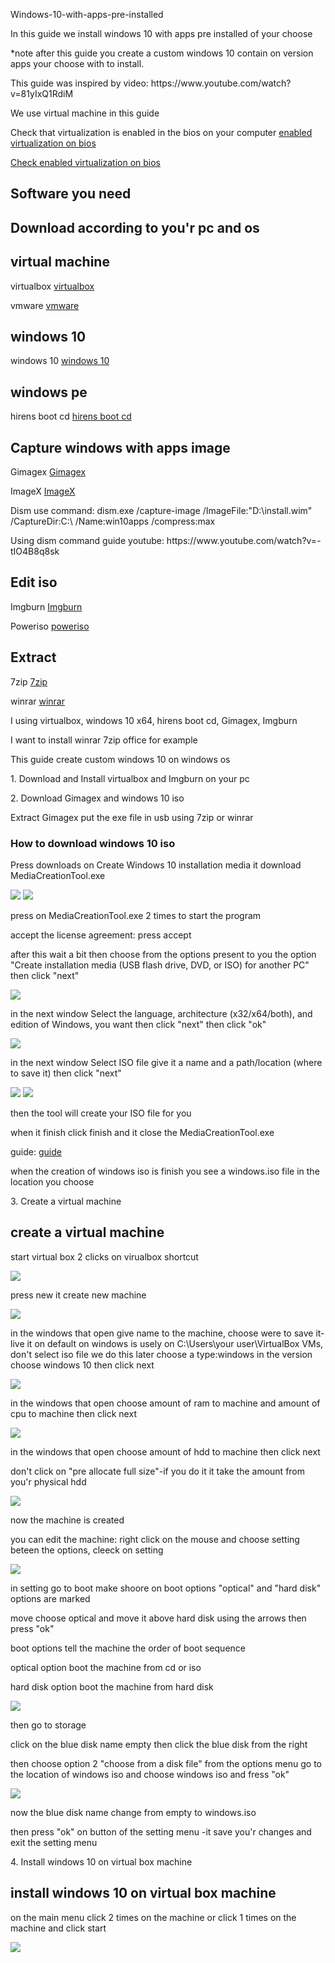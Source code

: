 Windows-10-with-apps-pre-installed
<!DOCTYPE html>
<html lang="en">
<head>
    <meta charset="UTF-8">
    <meta name="viewport" content="width=device-width, initial-scale=1.0">
    <!-- <title>Document</title> -->
</head>
<body>
<p>In this guide we install windows 10 with apps pre installed of your choose</p>
<p>*note after this guide you create a custom windows 10 contain on version apps your choose with to install.</p>
<p>This guide was inspired by video: https://www.youtube.com/watch?v=81yIxQ1RdiM</p>
<p>We use virtual machine in this guide</p>
<p>Check that virtualization is enabled in the bios on your computer <a href="https://www.isumsoft.com/computer-tweaks/enable-virtualization-technology-vt-x-in-bios-or-uefi.html">enabled virtualization on bios</a></p>
<a href="https://www.technewstoday.com/how-to-enable-virtualization-in-bios/">Check enabled virtualization on bios</a>
<h2>Software you need</h2>
<h2>Download according to you'r pc and os</h2>
<h2>virtual machine</h2>
<p>virtualbox <a href="https://www.oracle.com/virtualization/technologies/vm/downloads/virtualbox-downloads.html">virtualbox</a></p>
 <p>vmware <a href="https://knowledge.broadcom.com/external/article/309355/downloading-and-installing-vmware-workst.html">vmware</a></p>
<h2>windows 10</h2>
<p>windows 10 <a href="https://www.microsoft.com/en-us/software-download/windows10?msockid=017162c851b66f9e00e271f850266e87">windows 10</a></p>
<h2>windows pe</h2>
<p>hirens boot cd <a href="https://www.hirensbootcd.org/download/">hirens boot cd</a></p>
<h2>Capture windows with apps image</h2>
<p>Gimagex <a href="https://gimagex.software.informer.com/2.0/">Gimagex</a></p>
<p>ImageX <a href="https://wimlib.net/downloads/index.html">ImageX</a></p>
<p>Dism use command: dism.exe /capture-image /ImageFile:"D:\install.wim" /CaptureDir:C:\ /Name:win10apps /compress:max</p>
<p>Using dism command guide youtube: https://www.youtube.com/watch?v=-tIO4B8q8sk</p>
<h2>Edit iso</h2>
<p>Imgburn  <a href="https://www.imgburn.com/index.php?act=download">Imgburn</a></p>
<p>Poweriso <a href="https://www.poweriso.com/download.htm">poweriso</a></p>
<h2>Extract</h2>
<p>7zip <a href="https://www.7-zip.org/download.html">7zip</a></p>
<p>winrar <a href="https://www.win-rar.com/download.html?&L=0">winrar</a></p>
 
<p>I using virtualbox, windows 10 x64, hirens boot cd, Gimagex, Imgburn</p>
<p>I want to install winrar 7zip office for example</p>
<p>This guide create custom windows 10 on windows os</p>
<p>1. Download and Install virtualbox and Imgburn on your pc</p>
<p>2. Download Gimagex and windows 10 iso</p>
<p>Extract Gimagex put the exe file in usb using 7zip or winrar</p>

<h3>How to download windows 10 iso</h3>
<p>Press downloads on Create Windows 10 installation media it download MediaCreationTool.exe</p>
<img src="./pictures/Windows 10 installation media download.PNG">
<img src="./pictures/MediaCreationTool.PNG">
<p>press on MediaCreationTool.exe 2 times to start the program</p>
<p>accept the license agreement: press accept</p>
<p>after this wait a bit then choose from the options present to you the option "Create installation media (USB flash drive, DVD, or ISO) for another PC" then click "next"</p>
<img src="./pictures/‏‏windows 10 setup what to do.PNG">
<p>in the next window Select the language, architecture (x32/x64/both), and edition of Windows, you want then click "next" then click "ok"</p>
<img src="./pictures/‏‏‏‏windows 10 setup Select the language, architecture edition.PNG">
<p>in the next window Select ISO file give it a name and a path/location (where to save it) then click "next"</p>
<img src="./pictures/windows 10 setup Choose wich media to use.PNG">
<img src="./pictures/‏‏windows 10 setup choose where to save.PNG">
<p>then the tool will create your ISO file for you</p>
<p>when it finish click finish and it close the MediaCreationTool.exe</p>
<p>guide: <a href="https://support.microsoft.com/en-us/windows/create-an-iso-file-for-windows-10-38547366-1dcb-7afd-1726-9eb222d72705">guide</a></p>
<p>when the creation of windows iso is finish you see a windows.iso file in the location you choose</p>
<p>3. Create a virtual machine</p>
<h2>create a virtual machine</h2>
<p>start virtual box 2 clicks on virualbox shortcut</p>
<img src="./pictures/‏‏virtual box home screen.PNG">
<p>press new it create new machine</p>
<img src="./pictures/‏‏virtual box press new.PNG">
<p>in the windows that open give name to the machine,
choose were to save it-live it on default on windows is usely on C:\Users\your user\VirtualBox VMs,
don't select iso file we do this later
choose a type:windows
in the version choose windows 10 then click next</p>
<img src="https://github.com/avwrgit123/Windows-10-with-apps-pre-installed/blob/main/pictures/%E2%80%8F%E2%80%8F%E2%80%8F%E2%80%8Fvirtual%20box%20give%20name%20to%20machine.PNG">
<p>in the windows that open choose amount of ram to machine and amount of cpu to machine then click next</p>
<img src="./pictures/‏‏virtual box amount of ram and amount of cpu.PNG">
<p>in the windows that open choose amount of hdd to machine then click next</p>
<p>don't click on "pre allocate full size"-if you do it it take the amount from you'r physical hdd</p>
<img src="./pictures/‏‏virtual box amount of hdd.PNG">
<p>now the machine is created</p>
<p>you can edit the machine: right click on the mouse and choose setting beteen the options, cleeck on setting</p>
<img src="https://github.com/avwrgit123/Windows-10-with-apps-pre-installed/blob/main/pictures/%E2%80%8F%E2%80%8Fvirtual%20box%20machine%20setting.PNG">
<p>in setting go to boot make shoore on boot options "optical" and "hard disk" options are marked</p>
<p>move choose optical and move it above hard disk using the arrows then press "ok"</p>
<p>boot options tell the machine the order of boot sequence</p>
<p>optical option boot the machine from cd or iso</p>
<p>hard disk option boot the machine from hard disk</p>
<img src="https://github.com/avwrgit123/Windows-10-with-apps-pre-installed/blob/main/pictures/%E2%80%8F%E2%80%8Fvirtual%20box%20boot%20order%E2%80%8F%E2%80%8F.PNG">
<p>then go to storage</p>
<p>click on the blue disk name empty then click the blue disk from the right</p>
<p>then choose option 2 "choose from a disk file" from the options menu go to the location of windows iso and choose windows iso and fress "ok"</p>
<img src="https://github.com/avwrgit123/Windows-10-with-apps-pre-installed/blob/main/pictures/%E2%80%8F%E2%80%8F%E2%80%8F%E2%80%8Fvirtual%20box%20choose%20from%20a%20disk%20file%20option.PNG">
<p>now the blue disk name change from empty to windows.iso</p>
<p>then press "ok" on button of the setting menu -it save you'r changes and exit the setting menu</p>
<p>4. Install windows 10 on virtual box machine</p>
<h2>install windows 10 on virtual box machine</h2>
<p>on the main menu click 2 times on the machine or click 1 times on the machine and click start</p>
<img src="https://github.com/avwrgit123/Windows-10-with-apps-pre-installed/blob/main/pictures/%E2%80%8F%E2%80%8F%E2%80%8F%E2%80%8Fvirtual%20box%20start%20the%20machine.PNG">

</body>
</html>
